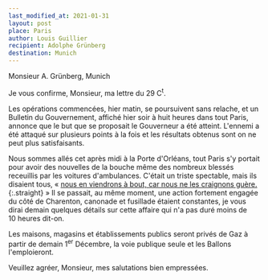 ```yaml
---
last_modified_at: 2021-01-31
layout: post
place: Paris
author: Louis Guillier
recipient: Adolphe Grünberg
destination: Munich
---
```


Monsieur A. Grünberg, Munich


Je vous confirme, Monsieur, ma lettre du 29 C<sup>t</sup>.

Les opérations commencées, hier matin, se poursuivent sans relache,
et un Bulletin du Gouvernement, affiché hier soir à huit heures dans tout
Paris, annonce que le but que se proposait le Gouverneur a été atteint.
L'ennemi a été attaqué sur plusieurs points à la fois et les résultats obtenus
sont on ne peut plus satisfaisants.

Nous sommes allés cet après midi à la Porte d'Orléans, tout Paris s'y portait
pour avoir des nouvelles de la bouche même des nombreux blessés receuillis par
les voitures d'ambulances.
C'était un triste spectable, mais ils disaient tous,
« <ins>nous en viendrons à bout, car nous ne les craignons guère.</ins>{:.straight} »
Il se passait, au même moment, une action fortement engagée du côté de
Charenton, canonade et fusillade étaient constantes, je vous dirai demain
quelques détails sur cette affaire qui n'a pas duré moins de 10 heures dit-on.

Les maisons, magasins et établissements publics seront privés de Gaz à partir
de demain 1<sup>er</sup> Décembre, la voie publique seule et les Ballons l'emploieront.

Veuillez agréer, Monsieur, mes salutations bien empressées.
